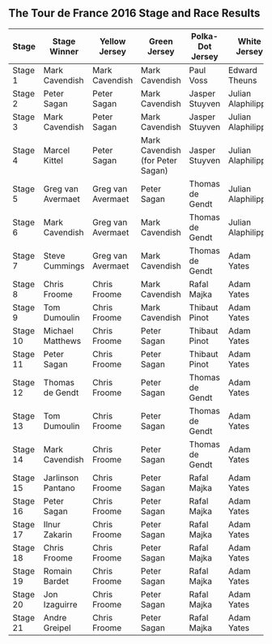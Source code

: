 ## The Tour de France 2016 Stage and Race Results
| Stage | Stage Winner | Yellow Jersey | Green Jersey | Polka-Dot Jersey | White Jersey | 
| --- | --- | --- | --- | --- | --- |
| Stage 1 | Mark Cavendish | Mark Cavendish | Mark Cavendish | Paul Voss | Edward Theuns | 
| Stage 2 | Peter Sagan | Peter Sagan | Mark Cavendish | Jasper Stuyven | Julian Alaphilippe | 
| Stage 3 | Mark Cavendish | Peter Sagan | Mark Cavendish | Jasper Stuyven | Julian Alaphilippe | 
| Stage 4 | Marcel Kittel | Peter Sagan | Mark Cavendish (for Peter Sagan) | Jasper Stuyven | Julian Alaphilippe | 
| Stage 5 | Greg van Avermaet | Greg van Avermaet | Peter Sagan | Thomas de Gendt | Julian Alaphilippe | 
| Stage 6 | Mark Cavendish | Greg van Avermaet | Mark Cavendish | Thomas de Gendt | Julian Alaphilippe | 
| Stage 7 | Steve Cummings | Greg van Avermaet | Mark Cavendish | Thomas de Gendt | Adam Yates | 
| Stage 8 | Chris Froome | Chris Froome | Mark Cavendish | Rafal Majka | Adam Yates | 
| Stage 9 | Tom Dumoulin | Chris Froome | Mark Cavendish | Thibaut Pinot | Adam Yates | 
| Stage 10 | Michael Matthews | Chris Froome | Peter Sagan | Thibaut Pinot | Adam Yates | 
| Stage 11 | Peter Sagan | Chris Froome | Peter Sagan | Thibaut Pinot | Adam Yates | 
| Stage 12 | Thomas de Gendt | Chris Froome | Peter Sagan | Thomas de Gendt | Adam Yates | 
| Stage 13 | Tom Dumoulin | Chris Froome | Peter Sagan | Thomas de Gendt | Adam Yates | 
| Stage 14 | Mark Cavendish | Chris Froome | Peter Sagan | Thomas de Gendt | Adam Yates | 
| Stage 15 | Jarlinson Pantano | Chris Froome | Peter Sagan | Rafal Majka | Adam Yates | 
| Stage 16 | Peter Sagan | Chris Froome | Peter Sagan | Rafal Majka | Adam Yates | 
| Stage 17 | Ilnur Zakarin | Chris Froome | Peter Sagan | Rafal Majka | Adam Yates | 
| Stage 18 | Chris Froome | Chris Froome | Peter Sagan | Rafal Majka | Adam Yates | 
| Stage 19 | Romain Bardet | Chris Froome | Peter Sagan | Rafal Majka | Adam Yates | 
| Stage 20 | Jon Izaguirre | Chris Froome | Peter Sagan | Rafal Majka | Adam Yates | 
| Stage 21 | Andre Greipel | Chris Froome | Peter Sagan | Rafal Majka | Adam Yates | 


